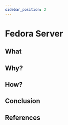 ```yaml
---
sidebar_position: 2
---
```


# Fedora Server

## What

## Why?

## How?

## Conclusion

## References
